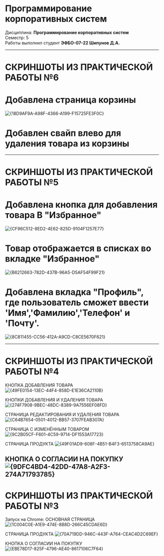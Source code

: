 # Программирование корпоративных систем
Дисциплина: **Программирование корпоративных систем** <br>
Семестр: 5 <br>
Работы выполнил студент **ЭФБО-07-22 Шипунов Д.А.** <br>

-------------------------------------------------------------------------------------------------------------------------
# СКРИНШОТЫ ИЗ ПРАКТИЧЕСКОЙ РАБОТЫ №6
# Добавлена страница корзины
![{18D9AF9A-A98F-4366-A199-F15725FE3F0C}](https://github.com/user-attachments/assets/13f17ffe-e31c-4e6b-8469-7ff84c136cf7)

# Добавлен свайп влево для удаления товара из корзины





-------------------------------------------------------------------------------------------------------------------------
# СКРИНШОТЫ ИЗ ПРАКТИЧЕСКОЙ РАБОТЫ №5
# Добавлена кнопка для добавления товара В "Избранное"
![{CF96C512-8ED2-4E62-825D-9104F1257E77}](https://github.com/user-attachments/assets/788d8e80-ff13-41f8-90cd-3385ec58274b)

# Товар отображается в списках во вкладке "Избранное"
![{B6212663-782D-437B-96A5-D5AF54F99F21}](https://github.com/user-attachments/assets/3866197b-a1c8-4b1d-9c8d-d1a6b6c9ce9a)

# Добавлена вкладка "Профиль", где пользователь сможет ввести 'Имя','Фамилию','Телефон' и 'Почту'.
![{8C811455-CC56-412A-A9CD-C8CE5670F621}](https://github.com/user-attachments/assets/f2e29590-6f6f-43ee-af13-f0e2288a86ec)






-------------------------------------------------------------------------------------------------------------------------
# СКРИНШОТЫ ИЗ ПРАКТИЧЕСКОЙ РАБОТЫ №4
 
 КНОПКА ДОБАВЛЕНИЯ ТОВАРА
![{49FE0154-13EC-44F4-858D-E1E36CA2110B}](https://github.com/user-attachments/assets/3b11f6ff-fa6b-45ca-aee2-015cc392dbcb)

 КНОПКИ ДОБАВЛЕНИЯ И УДАЛЕНИЯ ТОВАРА
![{274F7908-9BEC-48DC-8389-9A7556EF08FD}](https://github.com/user-attachments/assets/8d64486b-b163-4792-90b1-1817e5d8ba7f)

 СТРАНИЦА РЕДАКТИРОВАНИЯ И УДАЛЕНИЯ ТОВАРА
![{C64B7654-0501-4012-BB57-3707FEAB307A}](https://github.com/user-attachments/assets/8c70097a-7680-44d3-a202-384a37ac15d4)

 СТРАНИЦА С ИЗМЕНЁННЫМ ТОВАРОМ
![{9C2B05CF-F601-4C59-9714-DF1553A17723}](https://github.com/user-attachments/assets/7b7151f4-1929-4f53-8794-83d24ffb8d32)

 СТРАНИЦА ПРОДУКТА
![{49F01AD9-608F-4B51-B4F3-6513758CA9AE}](https://github.com/user-attachments/assets/01dac0e0-242b-4e93-b59d-812101148555)

 КНОПКА О СОГЛАСИИ НА ПОКУПКУ
![{9DFC4BD4-42DD-47A8-A2F3-274A71793785}](https://github.com/user-attachments/assets/4d1d5698-a007-46dd-8b03-42001b3a23ee)
--------------------------------------------------------------------------------------------------------------------------
# СКРИНШОТЫ ИЗ ПРАКТИЧЕСКОЙ РАБОТЫ №3
Запуск на Chrome:
 ОСНОВНАЯ СТРАНИЦА
![{1C004C0E-A1E9-474E-8B8D-266C45CDAE6D}](https://github.com/user-attachments/assets/f60a3b08-3f30-463a-bf94-4d3d0b4751a5)

 СТРАНИЦА ПРОДУКТА
![{70A719DD-946C-443F-A764-CEAC4D2C69EF}](https://github.com/user-attachments/assets/32fd8a38-d639-4c13-b463-b3f9ed799d79)

 КНОПКА О СОГЛАСИИ НА ПОКУПКУ
![{EBE78D17-825F-4796-AE40-8617106C7F64}](https://github.com/user-attachments/assets/89e7e4ee-7914-46c2-a5f8-d45ea97b00ae)


